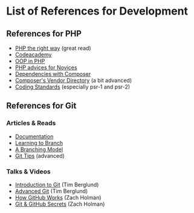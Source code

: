 # List of References for Development

## References for PHP

* [PHP the right way](http://www.phptherightway.com/) (great read)
* [Codeacademy](http://www.codecademy.com/tracks/php)
* [OOP in PHP](http://php.net/manual/en/oop5.intro.php)
* [PHP advices for Novices](https://coderwall.com/p/0ictea?&p=1&q=)
* [Dependencies with Composer](http://net.tutsplus.com/tutorials/php/easy-package-management-with-composer/)
* [Composer's Vendor Directory](https://igor.io/2013/09/04/composer-vendor-directory.html) (a bit advanced)
* [Coding Standards](https://github.com/php-fig/fig-standards/tree/master/accepted) (especially psr-1 and psr-2)

## References for Git

### Articles & Reads

* [Documentation](http://git-scm.com/documentation)
* [Learning to Branch](http://pcottle.github.io/learnGitBranching/)
* [A Branching Model](http://nvie.com/posts/a-successful-git-branching-model/)
* [Git Tips](http://mislav.uniqpath.com/2010/07/git-tips/) (advanced)

### Talks & Videos

* [Introduction to Git](http://vimeo.com/53285988) (Tim Berglund)
* [Advanced Git](http://vimeo.com/49444883) (Tim Berglund)
* [How GitHub Works](http://vimeo.com/43684882) (Zach Holman)
* [Git & GitHub Secrets](https://speakerdeck.com/holman/git-and-github-secrets) (Zach Holman)